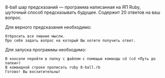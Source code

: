 8-ball шар предсказаний — программа написанная на ЯП Ruby, шуточный способ предсказывать будущее. Содержит 20 ответов на ваш вопрос.

Для верного предсказания необходимо:

    Отбросить все лишние мысли.
    Про себя задать вопрос на который Вы хотите получить ответ.

Для запуска программы необходимо:

    В консоли перейти в папку с файлом с помощью команды cd (cd <Путь до папки>)
    В командной строке прописать ruby 8-ball.rb
    Готово! Вы восхитительны!
